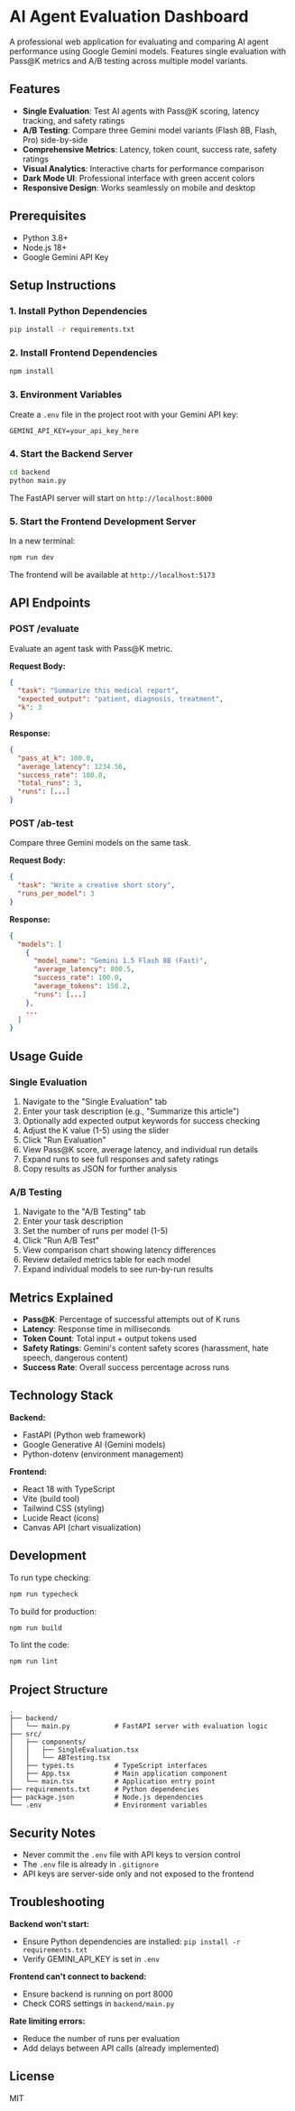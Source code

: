 # AI Agent Evaluation Dashboard

A professional web application for evaluating and comparing AI agent performance using Google Gemini models. Features single evaluation with Pass@K metrics and A/B testing across multiple model variants.

## Features

- **Single Evaluation**: Test AI agents with Pass@K scoring, latency tracking, and safety ratings
- **A/B Testing**: Compare three Gemini model variants (Flash 8B, Flash, Pro) side-by-side
- **Comprehensive Metrics**: Latency, token count, success rate, safety ratings
- **Visual Analytics**: Interactive charts for performance comparison
- **Dark Mode UI**: Professional interface with green accent colors
- **Responsive Design**: Works seamlessly on mobile and desktop

## Prerequisites

- Python 3.8+
- Node.js 18+
- Google Gemini API Key

## Setup Instructions

### 1. Install Python Dependencies

```bash
pip install -r requirements.txt
```

### 2. Install Frontend Dependencies

```bash
npm install
```

### 3. Environment Variables

Create a `.env` file in the project root with your Gemini API key:

```
GEMINI_API_KEY=your_api_key_here
```

### 4. Start the Backend Server

```bash
cd backend
python main.py
```

The FastAPI server will start on `http://localhost:8000`

### 5. Start the Frontend Development Server

In a new terminal:

```bash
npm run dev
```

The frontend will be available at `http://localhost:5173`

## API Endpoints

### POST /evaluate

Evaluate an agent task with Pass@K metric.

**Request Body:**
```json
{
  "task": "Summarize this medical report",
  "expected_output": "patient, diagnosis, treatment",
  "k": 3
}
```

**Response:**
```json
{
  "pass_at_k": 100.0,
  "average_latency": 1234.56,
  "success_rate": 100.0,
  "total_runs": 3,
  "runs": [...]
}
```

### POST /ab-test

Compare three Gemini models on the same task.

**Request Body:**
```json
{
  "task": "Write a creative short story",
  "runs_per_model": 3
}
```

**Response:**
```json
{
  "models": [
    {
      "model_name": "Gemini 1.5 Flash 8B (Fast)",
      "average_latency": 800.5,
      "success_rate": 100.0,
      "average_tokens": 150.2,
      "runs": [...]
    },
    ...
  ]
}
```

## Usage Guide

### Single Evaluation

1. Navigate to the "Single Evaluation" tab
2. Enter your task description (e.g., "Summarize this article")
3. Optionally add expected output keywords for success checking
4. Adjust the K value (1-5) using the slider
5. Click "Run Evaluation"
6. View Pass@K score, average latency, and individual run details
7. Expand runs to see full responses and safety ratings
8. Copy results as JSON for further analysis

### A/B Testing

1. Navigate to the "A/B Testing" tab
2. Enter your task description
3. Set the number of runs per model (1-5)
4. Click "Run A/B Test"
5. View comparison chart showing latency differences
6. Review detailed metrics table for each model
7. Expand individual models to see run-by-run results

## Metrics Explained

- **Pass@K**: Percentage of successful attempts out of K runs
- **Latency**: Response time in milliseconds
- **Token Count**: Total input + output tokens used
- **Safety Ratings**: Gemini's content safety scores (harassment, hate speech, dangerous content)
- **Success Rate**: Overall success percentage across runs

## Technology Stack

**Backend:**
- FastAPI (Python web framework)
- Google Generative AI (Gemini models)
- Python-dotenv (environment management)

**Frontend:**
- React 18 with TypeScript
- Vite (build tool)
- Tailwind CSS (styling)
- Lucide React (icons)
- Canvas API (chart visualization)

## Development

To run type checking:

```bash
npm run typecheck
```

To build for production:

```bash
npm run build
```

To lint the code:

```bash
npm run lint
```

## Project Structure

```
.
├── backend/
│   └── main.py           # FastAPI server with evaluation logic
├── src/
│   ├── components/
│   │   ├── SingleEvaluation.tsx
│   │   └── ABTesting.tsx
│   ├── types.ts          # TypeScript interfaces
│   ├── App.tsx           # Main application component
│   └── main.tsx          # Application entry point
├── requirements.txt      # Python dependencies
├── package.json          # Node.js dependencies
└── .env                  # Environment variables
```

## Security Notes

- Never commit the `.env` file with API keys to version control
- The `.env` file is already in `.gitignore`
- API keys are server-side only and not exposed to the frontend

## Troubleshooting

**Backend won't start:**
- Ensure Python dependencies are installed: `pip install -r requirements.txt`
- Verify GEMINI_API_KEY is set in `.env`

**Frontend can't connect to backend:**
- Ensure backend is running on port 8000
- Check CORS settings in `backend/main.py`

**Rate limiting errors:**
- Reduce the number of runs per evaluation
- Add delays between API calls (already implemented)

## License

MIT
